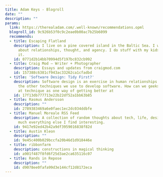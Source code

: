 ```yaml
---
title: Adam Keys - Blogroll
date: ""
description: ""
params:
  link: https://therealadam.com/.well-known/recommendations.opml
  blogroll_id: 9c926b53f0c9c2eae0b00ac7b25b6099
  recommends:
  - title: Escaping Flatland
    description: I live on a pine covered island in the Baltic Sea. I write essays
      about relationships, thought, and agency. I do stuff with my kids. That's about
      it.
    id: 0771d2b14bb70994d5f197bc832cb992
  - title: Craig Mod — Writer + Photographer
    description: Essays and updates from craigmod.com
    id: 157388c6381cf943ac33262ca1cfadbd
  - title: 'Software Design: Tidy First?'
    description: Software design is an exercise in human relationships. So are all
      the other techniques we use to develop software. How can we geeks get better
      at technique as one way of getting better at
    id: 17f13db777713e22b22df52a1bb63b85
  - title: Rasmus Andersson
    description: ""
    id: 2789383469a6e0faec1ec2dc034ddbfe
  - title: Manuel Moreale RSS Feed
    description: A collection of random thoughts about tech, life, design and pretty
      much everything else I find interesting.
    id: 9417e92ed42b42a9df3959016838f82d
  - title: Austin Kleon
    description: ""
    id: 9e45c400b029bccfa20b46d1d918446e
  - title: ribbonfarm
    description: constructions in magical thinking
    id: a901f487f8fd6f25d3ae2ca635116c07
  - title: Rands in Repose
    description: ""
    id: d9078ee0fafa99d3e144cf12d8172eca
---
```

